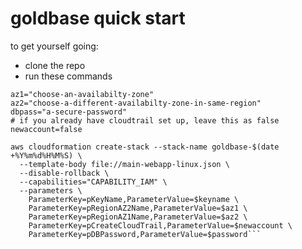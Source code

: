 # goldbase quick start

to get yourself going:

* clone the repo
* run these commands

```keyname="your-ec2-keypair-name"
az1="choose-an-availabilty-zone"
az2="choose-a-different-availabilty-zone-in-same-region"
dbpass="a-secure-password"
# if you already have cloudtrail set up, leave this as false
newaccount=false

aws cloudformation create-stack --stack-name goldbase-$(date +%Y%m%d%H%M%S) \
  --template-body file://main-webapp-linux.json \
  --disable-rollback \
  --capabilities="CAPABILITY_IAM" \
  --parameters \
    ParameterKey=pKeyName,ParameterValue=$keyname \
    ParameterKey=pRegionAZ2Name,ParameterValue=$az1 \
    ParameterKey=pRegionAZ1Name,ParameterValue=$az2 \
    ParameterKey=pCreateCloudTrail,ParameterValue=$newaccount \
    ParameterKey=pDBPassword,ParameterValue=$password```
